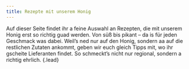```yaml
---
title: Rezepte mit unserem Honig
---
```


Auf dieser Seite findet ihr a feine Auswahl an Rezepten, die mit unserem Honig erst so richtig guad werden.
Von süß bis pikant – da is für jeden Geschmack was dabei. 
Weil’s ned nur auf den Honig, sondern aa auf die restlichen Zutaten ankommt, geben wir euch gleich Tipps mit, wo ihr gscheite Lieferanten findet.
So schmeckt’s nicht nur regional, sondern a richtig ehrlich.
{.lead}
